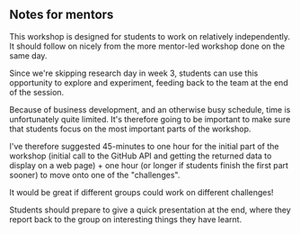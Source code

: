 ## Notes for mentors

This workshop is designed for students to work on relatively independently. It should follow on nicely from the more mentor-led workshop done on the same day.

Since we're skipping research day in week 3, students can use this opportunity to explore and experiment, feeding back to the team at the end of the session.

Because of business development, and an otherwise busy schedule, time is unfortunately quite limited. It's therefore going to be important to make sure that students focus on the most important parts of the workshop.

I've therefore suggested 45-minutes to one hour for the initial part of the workshop (initial call to the GitHub API and getting the returned data to display on a web page) + one hour (or longer if students finish the first part sooner) to move onto one of the "challenges".

It would be great if different groups could work on different challenges!

Students should prepare to give a quick presentation at the end, where they report back to the group on interesting things they have learnt.
